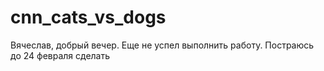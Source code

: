 # cnn_cats_vs_dogs
Вячеслав, добрый вечер.
Еще не успел выполнить работу. Постраюсь до 24 февраля сделать
